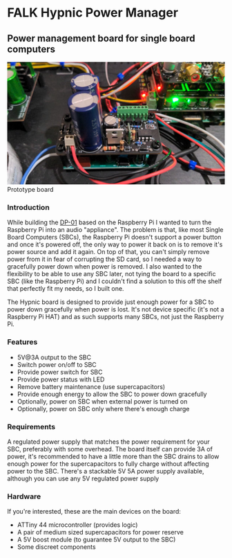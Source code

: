 # FALK Hypnic Power Manager
## Power management board for single board computers

![Hypnic prototype](img/hypnic-proto.jpg)
Prototype board

### Introduction
While building the [DP-01](../dp-01/README.md) based on the Raspberry Pi I wanted to turn the Raspberry Pi into an audio "appliance". The problem is that, like most Single Board Computers (SBCs), the Raspberry Pi doesn't support a power button and once it's powered off, the only way to power it back on is to remove it's power source and add it again. On top of that, you can't simply remove power from it in fear of corrupting the SD card, so I needed a way to gracefully power down when power is removed. I also wanted to the flexibility to be able to use any SBC later, not tying the board to a specific SBC (like the Raspberry Pi) and I couldn't find a solution to this off the shelf that perfectly fit my needs, so I built one.

The Hypnic board is designed to provide just enough power for a SBC to power down gracefully when power is lost. It's not device specific (it's not a Raspberry Pi HAT) and as such supports many SBCs, not just the Raspberry Pi.

### Features
* 5V@3A output to the SBC
* Switch power on/off to SBC
* Provide power switch for SBC
* Provide power status with LED
* Remove battery maintenance (use supercapacitors)
* Provide enough energy to allow the SBC to power down gracefully
* Optionally, power on SBC when external power is turned on
* Optionally, power on SBC only where there's enough charge

### Requirements
A regulated power supply that matches the power requirement for your SBC, preferably with some overhead. The board itself can provide 3A of power, it's recommended to have a little more than the SBC drains to allow enough power for the supercapacitors to fully charge without affecting power to the SBC. There's a stackable 5V 5A power supply available, although you can use any 5V regulated power supply

### Hardware
If you're interested, these are the main devices on the board:
* ATTiny 44 microcontroller (provides logic)
* A pair of medium sized supercapacitors for power reserve
* A 5V boost module (to guarantee 5V output to the SBC)
* Some discreet components